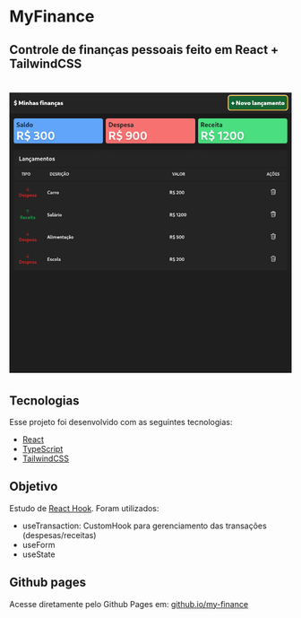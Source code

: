 # MyFinance

## Controle de finanças pessoais feito em React + TailwindCSS

<h1 align="center">
  <img alt="Logo" title="logo.app" src=".github/screen.png" />
</h1>

## Tecnologias

Esse projeto foi desenvolvido com as seguintes tecnologias:

- [React](https://reactjs.org)
- [TypeScript](https://www.typescriptlang.org/)
- [TailwindCSS](https://tailwindcss.com/)


## Objetivo

Estudo de [React Hook](https://reactjs.org/docs/hooks-intro.html). Foram utilizados:

- useTransaction: CustomHook para gerenciamento das transações (despesas/receitas)
- useForm
- useState

## Github pages

Acesse diretamente pelo Github Pages em: [github.io/my-finance](https://rafatosta.github.io/my-finance/)



